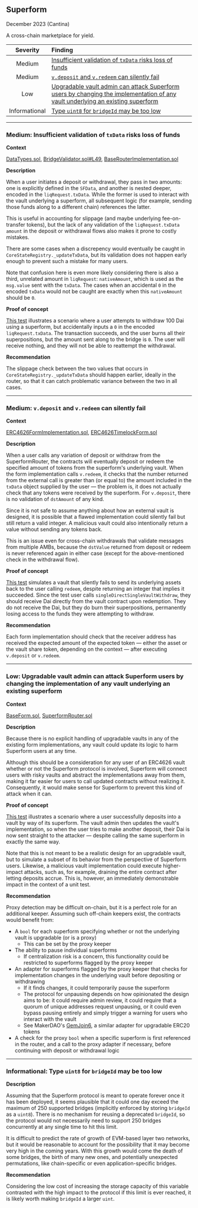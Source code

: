 ## Superform
December 2023 (Cantina)

A cross-chain marketplace for yield.

| Severity  | Finding    |
| :-------: | :--------- |
| Medium | [Insufficient validation of `txData` risks loss of funds](#m-01) |
| Medium | [`v.deposit` and `v.redeem` can silently fail](#m-02) |
| Low    | [Upgradable vault admin can attack Superform users by changing the implementation of any vault underlying an existing superform](#l-01) |
| Informational | [Type `uint8` for `bridgeId` may be too low](#i-01) |


---

<a id="m-01"></a>
### Medium: Insufficient validation of `txData` risks loss of funds

**Context**

[DataTypes.sol](https://github.com/superform-xyz/superform-core/blob/main/src/types/DataTypes.sol), [BridgeValidator.sol#L49](https://github.com/superform-xyz/superform-core/blob/29aa0519f4e65aa2f8477b76fc9cc924a6bdec8b/src/crosschain-liquidity/BridgeValidator.sol#L49), [BaseRouterImplementation.sol](https://github.com/superform-xyz/superform-core/blob/main/src/BaseRouterImplementation.sol)

**Description**

When a user initiates a deposit or withdrawal, they pass in two amounts: one is explicitly defined in the `SFData`, and another is nested deeper, encoded in the `liqRequest.txData`. While the former is used to interact with the vault underlying a superform, all subsequent logic (for example, sending those funds along to a different chain) references the latter.

This is useful in accounting for slippage (and maybe underlying fee-on-transfer tokens), but the lack of any validation of the `liqRequest.txData` `amount` in the deposit or withdrawal flows also makes it prone to costly mistakes.

There are some cases when a discrepency would eventually be caught in `CoreStateRegistry._updateTxData`, but its validation does not happen early enough to prevent such a mistake for many users.

Note that confusion here is even more likely considering there is also a third, unrelated amount in `liqRequest`: `nativeAmount`, which is used as the `msg.value` sent with the `txData`. The cases when an accidental `0` in the encoded `txData` would not be caught are exactly when this `nativeAmount` should be `0`.

**Proof of concept**

[This test](https://gist.github.com/ethanbennett/009774ec6195859a184ae82408157bf9) illustrates a scenario where a user attempts to withdraw 100 Dai using a superform, but accidentally inputs a `0` in the encoded `liqRequest.txData`. The transaction succeeds, and the user burns all their superpositions, but the amount sent along to the bridge is `0`. The user will receive nothing, and they will not be able to reattempt the withdrawal.

**Recommendation**

The slippage check between the two values that occurs in `CoreStateRegistry._updateTxData` should happen earlier, ideally in the router, so that it can catch problematic variance between the two in all cases.

---

<a id="m-02"></a>
### Medium: `v.deposit` and `v.redeem` can silently fail

**Context**

[ERC4626FormImplementation.sol](https://github.com/superform-xyz/superform-core/blob/29aa0519f4e65aa2f8477b76fc9cc924a6bdec8b/src/forms/ERC4626FormImplementation.sol), [ERC4626TimelockForm.sol](https://github.com/superform-xyz/superform-core/blob/29aa0519f4e65aa2f8477b76fc9cc924a6bdec8b/src/forms/ERC4626TimelockForm.sol)

**Description**

When a user calls any variation of deposit or withdraw from the SuperformRouter, the contracts will eventually deposit or redeem the specified amount of tokens from the superform's underlying vault. When the form implementation calls `v.redeem`, it checks that the number returned from the external call is greater than (or equal to) the amount included in the `txData` object supplied by the user — the problem is, it does not actually check that any tokens were received by the superform. For `v.deposit`, there is no validation of `dstAmount` of any kind.

Since it is not safe to assume anything about how an external vault is designed, it is possible that a flawed implementation could silently fail but still return a valid integer. A malicious vault could also intentionally return a value without sending any tokens back.

This is an issue even for cross-chain withdrawals that validate messages from multiple AMBs, because the `dstValue` returned from deposit or redeem is never referenced again in either case (except for the above-mentioned check in the withdrawal flow).

**Proof of concept**

[This test](https://gist.github.com/ethanbennett/8f88d400d20fed913d55c088c235dae3) simulates a vault that silently fails to send its underlying assets back to the user calling `redeem`, despite returning an integer that implies it succeeded. Since the test user calls `singleDirectSingleVaultWithdraw`, they should receive Dai directly from the vault contract upon redemption. They do not receive the Dai, but they do burn their superpositions, permanently losing access to the funds they were attempting to withdraw.

**Recommendation**

Each form implementation should check that the receiver address has received the expected amount of the expected token — either the asset or the vault share token, depending on the context — after executing `v.deposit` or `v.redeem`.

---

<a id="l-01"></a>
### Low: Upgradable vault admin can attack Superform users by changing the implementation of any vault underlying an existing superform

**Context**

[BaseForm.sol](https://github.com/superform-xyz/superform-core/blob/main/src/BaseForm.sol), [SuperformRouter.sol](https://github.com/superform-xyz/superform-core/blob/main/src/SuperformRouter.sol)

**Description**

Because there is no explicit handling of upgradable vaults in any of the existing form implementations, any vault could update its logic to harm Superform users at any time.

Although this should be a consideration for any user of an ERC4626 vault whether or not the Superform protocol is involved, Superform will connect users with risky vaults and abstract the implementations away from them, making it far easier for users to call updated contracts without realizing it. Consequently, it would make sense for Superform to prevent this kind of attack when it can.

**Proof of concept**

[This test](https://gist.github.com/ethanbennett/4a7bd856695a38d6e46eb5d52061b824) illustrates a scenario where a user successfully deposits into a vault by way of its superform. The vault admin then updates the vault's implementation, so when the user tries to make another deposit, their Dai is now sent straight to the attacker — despite calling the same superform in exactly the same way.

Note that this is not meant to be a realistic design for an upgradable vault, but to simulate a subset of its behavior from the perspective of Superform users. Likewise, a malicious vault implementation could execute higher-impact attacks, such as, for example, draining the entire contract after letting deposits accrue. This is, however, an immediately demonstrable impact in the context of a unit test.

**Recommendation**

Proxy detection may be difficult on-chain, but it is a perfect role for an additional keeper. Assuming such off-chain keepers exist, the contracts would benefit from:

- A `bool` for each superform specifying whether or not the underlying vault is upgradable (or is a proxy)
	- This can be set by the proxy keeper
- The ability to pause individual superforms
	- If centralization risk is a concern, this functionality could be restricted to superforms flagged by the proxy keeper
- An adapter for superforms flagged by the proxy keeper that checks for implementation changes in the underlying vault before depositing or withdrawing
	- If it finds changes, it could temporarily pause the superform
	- The protocol for unpausing depends on how opinionated the design aims to be: it could require admin review, it could require that a quorum of unique addresses request unpausing, or it could even bypass pausing entirely and simply trigger a warning for users who interact with the vault
	- See MakerDAO's [GemJoin6](https://github.com/makerdao/dss-deploy/blob/7394f6555daf5747686a1b29b2f46c6b2c64b061/src/join.sol#L321), a similar adapter for upgradable ERC20 tokens 
- A check for the proxy `bool` when a specific superform is first referenced in the router, and a call to the proxy adapter if necessary, before continuing with deposit or withdrawal logic

---

<a id="i-01"></a>
### Informational: Type `uint8` for `bridgeId` may be too low

**Description**

Assuming that the Superform protocol is meant to operate forever once it has been deployed, it seems plausible that it could one day exceed the maximum of 250 supported bridges (implicitly enforced by storing `bridgeId` as a `uint8`). There is no mechanism for reusing a deprecated `bridgeId`, so the protocol would not necessarily need to support 250 bridges concurrently at any single time to hit this limit.

It is difficult to predict the rate of growth of EVM-based layer two networks,  but it would be reasonable to account for the possibility that it may become very high in the coming years. With this growth would come the death of some bridges, the birth of many new ones, and potentially unexpected permutations, like chain-specific or even application-specific bridges.

**Recommendation**

Considering the low cost of increasing the storage capacity of this variable contrasted with the high impact to the protocol if this limit is ever reached, it is likely worth making `bridgeId` a larger `uint`.
